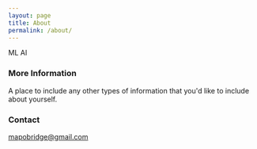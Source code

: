 ```yaml
---
layout: page
title: About
permalink: /about/
---
```


ML AI

### More Information

A place to include any other types of information that you'd like to include about yourself.

### Contact

[mapobridge@gmail.com](mailto:mapobridge@gmail.com)